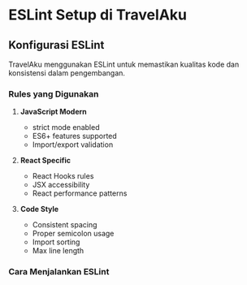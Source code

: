 # ESLint Setup di TravelAku

## Konfigurasi ESLint

TravelAku menggunakan ESLint untuk memastikan kualitas kode dan konsistensi dalam pengembangan.

### Rules yang Digunakan

1. **JavaScript Modern**
   - strict mode enabled
   - ES6+ features supported
   - Import/export validation

2. **React Specific**
   - React Hooks rules
   - JSX accessibility
   - React performance patterns

3. **Code Style**
   - Consistent spacing
   - Proper semicolon usage
   - Import sorting
   - Max line length

### Cara Menjalankan ESLint 